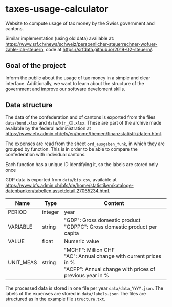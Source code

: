# taxes-usage-calculator
Website to compute usage of tax money by the Swiss government and cantons.

Similar implementation (using old data) available at: <https://www.srf.ch/news/schweiz/persoenlicher-steuerrechner-wofuer-zahle-ich-steuern>, code at <https://srfdata.github.io/2019-02-steuern/>.

## Goal of the project
Inform the public about the usage of tax money in a simple and clear interface. Additionally, we want to learn about the structure of the government and improve our software develoment skills.

## Data structure
The data of the confederation and of cantons is exported from the files `data/bund.xlsx` and `data/ktn_XX.xlsx`.
These are part of the archive made available by the federal administration at <https://www.efv.admin.ch/efv/en/home/themen/finanzstatistik/daten.html>.

The expenses are read from the sheet `ord_ausgaben_funk`, in which they are grouped by function. This is in order to be able to compare the confederation with individual cantons.

Each function has a unique ID identifying it, so the labels are stored only once


GDP data is exported from `data/bip.csv`, available at <https://www.bfs.admin.ch/bfs/de/home/statistiken/kataloge-datenbanken/tabellen.assetdetail.27065234.html>.

| Name | Type | Content |
| --- | --- | --- |
| PERIOD | integer | year |
| VARIABLE | string | "GDP": Gross domestic product <br /> "GDPPC": Gross domestic product per capita |
| VALUE | float | Numeric value |
| UNIT_MEAS | string | "MCHF": Million CHF <br /> "AC": Annual change with current prices in % <br /> "ACPP": Annual change with prices of previous year in % |

The processed data is stored in one file per year `data/data_YYYY.json`.
The labels of the expenses are stored in `data/labels.json`
The files are structured as in the example file `structure.txt`.
